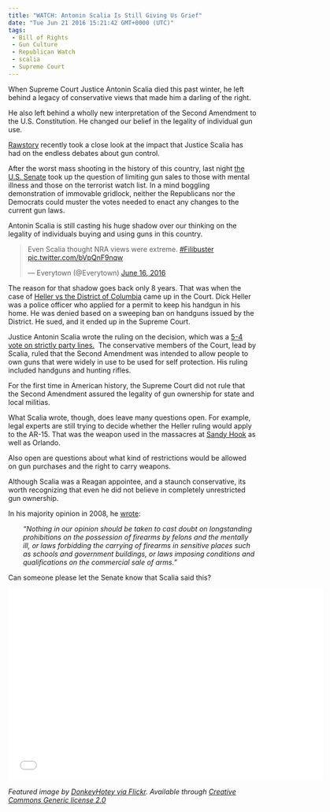 ```yaml
---
title: "WATCH: Antonin Scalia Is Still Giving Us Grief"
date: "Tue Jun 21 2016 15:21:42 GMT+0000 (UTC)"
tags: 
 - Bill of Rights
 - Gun Culture
 - Republican Watch
 - scalia
 - Supreme Court
---
```

<p><!-- Quick Adsense WordPress Plugin: http://quicksense.net/ --></p><p>When Supreme Court Justice Antonin Scalia died this past winter, he left behind a legacy of conservative views that made him a darling of the right.</p><p>He also left behind a wholly new interpretation of the Second Amendment to the U.S. Constitution. He changed our belief in the legality of individual gun use.</p><p><a href="http://www.rawstory.com/2016/06/how-antonin-scalia-looms-over-the-orlando-gun-debate/" onclick="__gaTracker(&apos;send&apos;, &apos;event&apos;, &apos;outbound-article&apos;, &apos;http://www.rawstory.com/2016/06/how-antonin-scalia-looms-over-the-orlando-gun-debate/&apos;, &apos;Rawstory&apos;);">Rawstory</a>&#xA0;recently took a close look at the impact that Justice Scalia has had on the endless&#xA0;debates about gun control.</p><p>After the worst mass shooting in the history of this country, last night <a href="http://www.cnn.com/2016/06/20/politics/senate-gun-votes-congress/" onclick="__gaTracker(&apos;send&apos;, &apos;event&apos;, &apos;outbound-article&apos;, &apos;http://www.cnn.com/2016/06/20/politics/senate-gun-votes-congress/&apos;, &apos;the U.S. Senate&apos;);">the U.S. Senate</a>&#xA0;took up the question of limiting gun sales to those with mental illness and those on the terrorist watch list. In a mind boggling demonstration of immovable gridlock, neither the Republicans nor the Democrats could muster the votes needed to enact any changes to the current gun laws.</p><p>Antonin Scalia is still casting his huge shadow over our thinking on the legality&#xA0;of individuals&#xA0;buying and using guns in this country.</p><blockquote class="twitter-tweet" data-width="500"><p lang="en" dir="ltr">Even Scalia thought NRA views were extreme. <a href="https://twitter.com/hashtag/Filibuster?src=hash" onclick="__gaTracker(&apos;send&apos;, &apos;event&apos;, &apos;outbound-article&apos;, &apos;https://twitter.com/hashtag/Filibuster?src=hash&apos;, &apos;#Filibuster&apos;);">#Filibuster</a> <a href="https://t.co/bVpQnF9nqw" onclick="__gaTracker(&apos;send&apos;, &apos;event&apos;, &apos;outbound-article&apos;, &apos;https://t.co/bVpQnF9nqw&apos;, &apos;pic.twitter.com/bVpQnF9nqw&apos;);">pic.twitter.com/bVpQnF9nqw</a></p>
<p>&#x2014; Everytown (@Everytown) <a href="https://twitter.com/Everytown/status/743294923630252033" onclick="__gaTracker(&apos;send&apos;, &apos;event&apos;, &apos;outbound-article&apos;, &apos;https://twitter.com/Everytown/status/743294923630252033&apos;, &apos;June 16, 2016&apos;);">June 16, 2016</a></p></blockquote><p><script async src="//platform.twitter.com/widgets.js" charset="utf-8"></script></p><p>The reason for that shadow goes back only 8 years. That was when the case of&#xA0;<a href="https://www.oyez.org/cases/2007/07-290" onclick="__gaTracker(&apos;send&apos;, &apos;event&apos;, &apos;outbound-article&apos;, &apos;https://www.oyez.org/cases/2007/07-290&apos;, &apos;Heller vs the District of Columbia&apos;);">Heller vs the District of Columbia</a> came up in the Court.&#xA0;Dick Heller was a police officer who applied for a permit to keep his handgun in his home. He was denied based on a sweeping ban on handguns issued by the District. He sued, and it ended up in the Supreme Court.</p><p>Justice Antonin Scalia wrote the ruling on the decision, which was a <a href="https://www.oyez.org/cases/2007/07-290" onclick="__gaTracker(&apos;send&apos;, &apos;event&apos;, &apos;outbound-article&apos;, &apos;https://www.oyez.org/cases/2007/07-290&apos;, &apos;5-4 vote on strictly party lines.&apos;);">5-4 vote on strictly party lines.</a>&#xA0; The conservative members of the Court, lead by Scalia, ruled that the Second&#xA0;Amendment was intended to allow people to own guns that were widely in use to be used for self protection. His ruling included handguns and hunting rifles.</p><p>For the first time in American history, the Supreme Court did not rule that the Second Amendment assured the legality of gun ownership for state and local militias.</p><p>What Scalia wrote, though, does leave many questions open. For example, legal experts are still trying to decide whether the Heller ruling would apply to the AR-15. That was the weapon used in the massacres at <a href="http://www.cnn.com/interactive/2012/12/us/sandy-hook-timeline/" onclick="__gaTracker(&apos;send&apos;, &apos;event&apos;, &apos;outbound-article&apos;, &apos;http://www.cnn.com/interactive/2012/12/us/sandy-hook-timeline/&apos;, &apos;Sandy Hook&apos;);">Sandy Hook</a> as well as Orlando.</p><p>Also open are questions about what kind of restrictions would be allowed on gun purchases and the right to carry weapons.</p><p>Although Scalia was a Reagan appointee, and a staunch conservative, its worth recognizing that even he did not believe in completely unrestricted gun ownership.</p><p>In his majority opinion in 2008, he <a href="http://www.rawstory.com/2016/06/how-antonin-scalia-looms-over-the-orlando-gun-debate/" onclick="__gaTracker(&apos;send&apos;, &apos;event&apos;, &apos;outbound-article&apos;, &apos;http://www.rawstory.com/2016/06/how-antonin-scalia-looms-over-the-orlando-gun-debate/&apos;, &apos;wrote&apos;);">wrote</a>:</p><p class="p1" style="padding-left: 30px;"><em><span class="s1">&#x201C;Nothing in our opinion should be taken to cast doubt on longstanding prohibitions on the possession of firearms by felons and the mentally ill, or laws forbidding the carrying of firearms in sensitive places such as schools and government buildings, or laws imposing conditions and qualifications on the commercial sale of arms.&#x201D;</span></em></p><p>Can someone please let the Senate know that Scalia said this?</p><p><!-- Quick Adsense WordPress Plugin: http://quicksense.net/ --></p><p><span class="embed-youtube" style="text-align:center; display: block;"><iframe class="youtube-player" type="text/html" width="640" height="390" src="//www.youtube.com/embed/6p-bL_cDXk0?version=3&amp;rel=1&amp;fs=1&amp;autohide=2&amp;showsearch=0&amp;showinfo=1&amp;iv_load_policy=1&amp;wmode=transparent" allowfullscreen="true" style="border:0;"></iframe></span></p><p><em>Featured image by <a href="https://www.flickr.com/photos/donkeyhotey/25102597851/in/photolist-dNwpCW-dBdPB6-dBjh5q-99yxBP-87xmzS-E1LLdi-94RspD-EfenMe-a2R5NT-DcbNWg-ee46HZ-6ojnp4-gpbiJV-oa1r4G-pwoRPY-H5G4SJ-btfutY-giPkCC-DdysuK-aQTFMx-DBt7We-rcYZRw-E8BT5W-g26Xdy-Ddy314-a3CKEW-a3CKKE-btygP7-rbUh3s-a7Ttts-jrBihp-btCZKD-btDop2-jrBNib-bJQh7v-dWuL6h-CRqRcX-dWuKdE-cTWSxy-dWp8Re-5kzPdB-4QQQMs-4CP9aB-aQTFUc-E2HcZv-EaXhEF-DBtezK-DBtkNX-DZw2o5-DWd1f7" onclick="__gaTracker(&apos;send&apos;, &apos;event&apos;, &apos;outbound-article&apos;, &apos;https://www.flickr.com/photos/donkeyhotey/25102597851/in/photolist-dNwpCW-dBdPB6-dBjh5q-99yxBP-87xmzS-E1LLdi-94RspD-EfenMe-a2R5NT-DcbNWg-ee46HZ-6ojnp4-gpbiJV-oa1r4G-pwoRPY-H5G4SJ-btfutY-giPkCC-DdysuK-aQTFMx-DBt7We-rcYZRw-E8BT5W-g26Xdy-Ddy314-a3CKEW-a3CKKE-btygP7-rbUh3s-a7Ttts-jrBihp-btCZKD-btDop2-jrBNib-bJQh7v-dWuL6h-CRqRcX-dWuKdE-cTWSxy-dWp8Re-5kzPdB-4QQQMs-4CP9aB-aQTFUc-E2HcZv-EaXhEF-DBtezK-DBtkNX-DZw2o5-DWd1f7&apos;, &apos;DonkeyHotey via Flickr&apos;);">DonkeyHotey via Flickr</a>. Available through <a href="https://creativecommons.org/licenses/by/2.0/" onclick="__gaTracker(&apos;send&apos;, &apos;event&apos;, &apos;outbound-article&apos;, &apos;https://creativecommons.org/licenses/by/2.0/&apos;, &apos;Creative Commons Generic license 2.0&apos;);">Creative Commons Generic license 2.0</a></em></p><div style="font-size:0px;height:0px;line-height:0px;margin:0;padding:0;clear:both"></div>